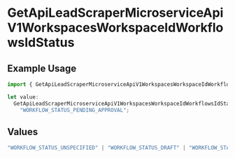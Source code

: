 # GetApiLeadScraperMicroserviceApiV1WorkspacesWorkspaceIdWorkflowsIdStatus

## Example Usage

```typescript
import { GetApiLeadScraperMicroserviceApiV1WorkspacesWorkspaceIdWorkflowsIdStatus } from "oppulence-backend-sdk/models/operations";

let value:
  GetApiLeadScraperMicroserviceApiV1WorkspacesWorkspaceIdWorkflowsIdStatus =
    "WORKFLOW_STATUS_PENDING_APPROVAL";
```

## Values

```typescript
"WORKFLOW_STATUS_UNSPECIFIED" | "WORKFLOW_STATUS_DRAFT" | "WORKFLOW_STATUS_ACTIVE" | "WORKFLOW_STATUS_PAUSED" | "WORKFLOW_STATUS_FAILED" | "WORKFLOW_STATUS_COMPLETED" | "WORKFLOW_STATUS_ARCHIVED" | "WORKFLOW_STATUS_PENDING_APPROVAL" | "WORKFLOW_STATUS_VALIDATING" | "WORKFLOW_STATUS_QUOTA_EXCEEDED" | "WORKFLOW_STATUS_WARNING"
```
